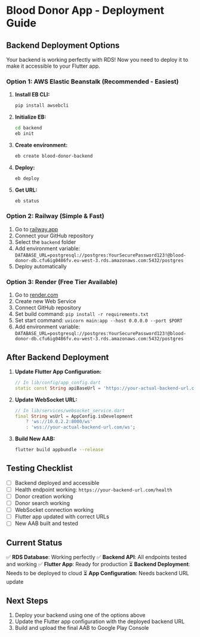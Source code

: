 # Blood Donor App - Deployment Guide

## Backend Deployment Options

Your backend is working perfectly with RDS! Now you need to deploy it to make it accessible to your Flutter app.

### Option 1: AWS Elastic Beanstalk (Recommended - Easiest)

1. **Install EB CLI:**
   ```bash
   pip install awsebcli
   ```

2. **Initialize EB:**
   ```bash
   cd backend
   eb init
   ```

3. **Create environment:**
   ```bash
   eb create blood-donor-backend
   ```

4. **Deploy:**
   ```bash
   eb deploy
   ```

5. **Get URL:**
   ```bash
   eb status
   ```

### Option 2: Railway (Simple & Fast)

1. Go to [railway.app](https://railway.app)
2. Connect your GitHub repository
3. Select the `backend` folder
4. Add environment variable: `DATABASE_URL=postgresql://postgres:YourSecurePassword123!@blood-donor-db.cfu6ig0486fv.eu-west-3.rds.amazonaws.com:5432/postgres`
5. Deploy automatically

### Option 3: Render (Free Tier Available)

1. Go to [render.com](https://render.com)
2. Create new Web Service
3. Connect GitHub repository
4. Set build command: `pip install -r requirements.txt`
5. Set start command: `uvicorn main:app --host 0.0.0.0 --port $PORT`
6. Add environment variable: `DATABASE_URL=postgresql://postgres:YourSecurePassword123!@blood-donor-db.cfu6ig0486fv.eu-west-3.rds.amazonaws.com:5432/postgres`

## After Backend Deployment

1. **Update Flutter App Configuration:**
   ```dart
   // In lib/config/app_config.dart
   static const String apiBaseUrl = 'https://your-actual-backend-url.com/api/v1';
   ```

2. **Update WebSocket URL:**
   ```dart
   // In lib/services/websocket_service.dart
   final String wsUrl = AppConfig.isDevelopment
       ? 'ws://10.0.2.2:8000/ws'
       : 'wss://your-actual-backend-url.com/ws';
   ```

3. **Build New AAB:**
   ```bash
   flutter build appbundle --release
   ```

## Testing Checklist

- [ ] Backend deployed and accessible
- [ ] Health endpoint working: `https://your-backend-url.com/health`
- [ ] Donor creation working
- [ ] Donor search working
- [ ] WebSocket connection working
- [ ] Flutter app updated with correct URLs
- [ ] New AAB built and tested

## Current Status

✅ **RDS Database**: Working perfectly
✅ **Backend API**: All endpoints tested and working
✅ **Flutter App**: Ready for production
⏳ **Backend Deployment**: Needs to be deployed to cloud
⏳ **App Configuration**: Needs backend URL update

## Next Steps

1. Deploy your backend using one of the options above
2. Update the Flutter app configuration with the deployed backend URL
3. Build and upload the final AAB to Google Play Console
